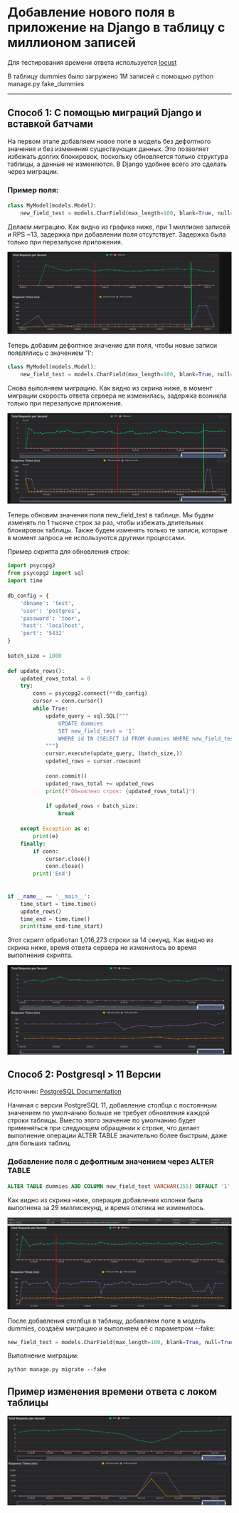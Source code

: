 # Добавление нового поля в приложение на Django в таблицу с миллионом записей

Для тестирования времени ответа используется [locust](https://locust.io/)

В таблицу dummies было загружено 1М записей с помощью python manage.py fake_dummies

---

## Способ 1: С помощью миграций Django и вставкой батчами

На первом этапе добавляем новое поле в модель без дефолтного значения и без изменения существующих данных. Это позволяет избежать долгих блокировок, поскольку обновляется только структура таблицы, а данные не изменяются. В Django удобнее всего это сделать через миграции.

### Пример поля:
```python
class MyModel(models.Model):
    new_field_test = models.CharField(max_length=100, blank=True, null=True)
```
Делаем миграцию. Как видно из графика ниже, при 1 миллионе записей и RPS ~13, задержка при добавлении поля отсутствует. Задержка была только при перезапуске приложения.

![img.png](img/add_django_field.png)


Теперь добавим дефолтное значение для поля, чтобы новые записи появлялись с значением '1':
```python
class MyModel(models.Model):
    new_field_test = models.CharField(max_length=100, blank=True, null=True, default='1')
```

Снова выполняем миграцию. Как видно из скрина ниже, в момент миграции скорость ответа сервера не изменилась, задержка возникла только при перезапуске приложения.

![img.png](/img/after_adding_default.png)

Теперь обновим значения поля new_field_test в таблице. Мы будем изменять по 1 тысяче строк за раз, чтобы избежать длительных блокировок таблицы. Также будем изменять только те записи, которые в момент запроса не используются другими процессами.

Пример скрипта для обновления строк:
```python
import psycopg2
from psycopg2 import sql
import time

db_config = {
    'dbname': 'test',
    'user': 'postgres',
    'password': 'toor',
    'host': 'localhost',
    'port': '5432'
}

batch_size = 1000

def update_rows():
    updated_rows_total = 0
    try:
        conn = psycopg2.connect(**db_config)
        cursor = conn.cursor()
        while True:
            update_query = sql.SQL("""
                UPDATE dummies 
                SET new_field_test = '1' 
                WHERE id IN (SELECT id FROM dummies WHERE new_field_test IS NULL LIMIT %s FOR UPDATE SKIP LOCKED)
            """)
            cursor.execute(update_query, (batch_size,))
            updated_rows = cursor.rowcount

            conn.commit()
            updated_rows_total += updated_rows
            print(f"Обновлено строк: {updated_rows_total}")

            if updated_rows < batch_size:
                break

    except Exception as e:
        print(e)
    finally:
        if conn:
            cursor.close()
            conn.close()
        print('End')


if __name__ == '__main__':
    time_start = time.time()
    update_rows()
    time_end = time.time()
    print(time_end-time_start)
```
Этот скрипт обработал 1,016,273 строки за 14 секунд. Как видно из скрина ниже, время ответа сервера не изменилось во время выполнения скрипта.

![img.png](/img/batch_update.png)

## Способ 2: Postgresql > 11 Версии
Источник: [PostgreSQL Documentation](https://www.postgresql.org/docs/current/ddl-alter.html)

Начиная с версии PostgreSQL 11, добавление столбца с постоянным значением по умолчанию больше не требует обновления каждой строки таблицы. Вместо этого значение по умолчанию будет применяться при следующем обращении к строке, что делает выполнение операции ALTER TABLE значительно более быстрым, даже для больших таблиц.

### Добавление поля с дефолтным значением через ALTER TABLE
```sql
ALTER TABLE dummies ADD COLUMN new_field_test VARCHAR(255) DEFAULT '1';
```

Как видно из скрина ниже, операция добавления колонки была выполнена за 29 миллисекунд, и время отклика не изменилось.

![img.png](/img/atler_table_time.png)
![img.png](/img/alter_table_sql.png)

После добавления столбца в таблицу, добавляем поле в модель dummies, создаём миграцию и выполняем её с параметром --fake:
```python
new_field_test = models.CharField(max_length=100, blank=True, null=True, default='1')
```
Выполнение миграции:
```shell
python manage.py migrate --fake
```

## Пример изменения времени ответа с локом таблицы
![img.png](/img/add_column_locked.png)
 